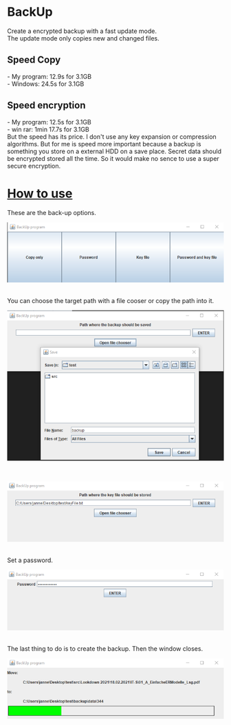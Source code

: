 # BackUp
Create a encrypted backup with a fast update mode.
<br>
The update mode only copies new and changed files.
<h2>Speed Copy</h2>
- My program: 12.9s for 3.1GB<br>
- Windows:    24.5s for 3.1GB
<h2>Speed encryption</h2>
- My program: 12.5s for 3.1GB<br>
- win rar:    1min 17.7s for 3.1GB
<br>
But the speed has its price. I don't use any key expansion or compression algorithms.
But for me is speed more important because a backup is something
you store on a external HDD on a save place.
Secret data should be encrypted stored all the time.
So it would make no sence to use a super secure encryption.
<br>
<h1><u>How to use</u></h1>
These are the back-up options.
<br>
<p align="center"><img src="pics/p1.png" alt="Sample image could not be loaded."/></p><br>
You can choose the target path with a file cooser or copy the path into it.
<br>
<p align="center"><img src="pics/p2.png" alt="Sample image could not be loaded."/></p><br>
<p align="center"><img src="pics/p3.png" alt="Sample image could not be loaded."/></p><br>
Set a password.
<br>
<p align="center"><img src="pics/p4.png" alt="Sample image could not be loaded."/></p><br>
The last thing to do is to create the backup. Then the window closes.
<br>
<p align="center"><img src="pics/p5.png" alt="Sample image could not be loaded."/></p>
